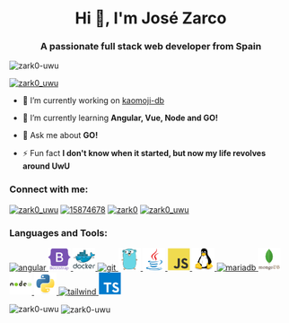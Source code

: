 <h1 align="center">Hi 👋, I'm José Zarco</h1>
<h3 align="center">A passionate full stack web developer from Spain</h3>

<p align="left"> <img src="https://komarev.com/ghpvc/?username=zark0-uwu&label=Profile%20views&color=10b197&style=flat" alt="zark0-uwu" /> </p>

<p align="left"> <a href="https://twitter.com/zark0_uwu" target="blank"><img src="https://img.shields.io/twitter/follow/zark0_uwu?logo=twitter&style=for-the-badge" alt="zark0_uwu" /></a> </p>

- 🔭 I’m currently working on [kaomoji-db](https://github.com/zark0-UwU/kaomoji-db)

- 🌱 I’m currently learning **Angular, Vue, Node and GO!**

- 💬 Ask me about **GO!**

- ⚡ Fun fact **I don't know when it started, but now my life revolves around UwU**

<h3 align="left">Connect with me:</h3>
<p align="left">
<a href="https://twitter.com/zark0_uwu" target="blank"><img align="center" src="https://raw.githubusercontent.com/rahuldkjain/github-profile-readme-generator/master/src/images/icons/Social/twitter.svg" alt="zark0_uwu" height="30" width="40" /></a>
<a href="https://stackoverflow.com/users/15874678" target="blank"><img align="center" src="https://raw.githubusercontent.com/rahuldkjain/github-profile-readme-generator/master/src/images/icons/Social/stack-overflow.svg" alt="15874678" height="30" width="40" /></a>
<a href="https://codesandbox.com/zark0" target="blank"><img align="center" src="https://raw.githubusercontent.com/rahuldkjain/github-profile-readme-generator/master/src/images/icons/Social/codesandbox.svg" alt="zark0" height="30" width="40" /></a>
<a href="https://www.youtube.com/c/zark0_uwu" target="blank"><img align="center" src="https://raw.githubusercontent.com/rahuldkjain/github-profile-readme-generator/master/src/images/icons/Social/youtube.svg" alt="zark0_uwu" height="30" width="40" /></a>
</p>

<h3 align="left">Languages and Tools:</h3>
<p align="left"> <a href="https://angular.io" target="_blank" rel="noreferrer"> <img src="https://angular.io/assets/images/logos/angular/angular.svg" alt="angular" width="40" height="40"/> </a> <a href="https://getbootstrap.com" target="_blank" rel="noreferrer"> <img src="https://raw.githubusercontent.com/devicons/devicon/master/icons/bootstrap/bootstrap-plain-wordmark.svg" alt="bootstrap" width="40" height="40"/> </a> <a href="https://www.docker.com/" target="_blank" rel="noreferrer"> <img src="https://raw.githubusercontent.com/devicons/devicon/master/icons/docker/docker-original-wordmark.svg" alt="docker" width="40" height="40"/> </a> <a href="https://git-scm.com/" target="_blank" rel="noreferrer"> <img src="https://www.vectorlogo.zone/logos/git-scm/git-scm-icon.svg" alt="git" width="40" height="40"/> </a> <a href="https://golang.org" target="_blank" rel="noreferrer"> <img src="https://raw.githubusercontent.com/devicons/devicon/master/icons/go/go-original.svg" alt="go" width="40" height="40"/> </a> <a href="https://www.java.com" target="_blank" rel="noreferrer"> <img src="https://raw.githubusercontent.com/devicons/devicon/master/icons/java/java-original.svg" alt="java" width="40" height="40"/> </a> <a href="https://developer.mozilla.org/en-US/docs/Web/JavaScript" target="_blank" rel="noreferrer"> <img src="https://raw.githubusercontent.com/devicons/devicon/master/icons/javascript/javascript-original.svg" alt="javascript" width="40" height="40"/> </a> <a href="https://www.linux.org/" target="_blank" rel="noreferrer"> <img src="https://raw.githubusercontent.com/devicons/devicon/master/icons/linux/linux-original.svg" alt="linux" width="40" height="40"/> </a> <a href="https://mariadb.org/" target="_blank" rel="noreferrer"> <img src="https://www.vectorlogo.zone/logos/mariadb/mariadb-icon.svg" alt="mariadb" width="40" height="40"/> </a> <a href="https://www.mongodb.com/" target="_blank" rel="noreferrer"> <img src="https://raw.githubusercontent.com/devicons/devicon/master/icons/mongodb/mongodb-original-wordmark.svg" alt="mongodb" width="40" height="40"/> </a> <a href="https://nodejs.org" target="_blank" rel="noreferrer"> <img src="https://raw.githubusercontent.com/devicons/devicon/master/icons/nodejs/nodejs-original-wordmark.svg" alt="nodejs" width="40" height="40"/> </a> <a href="https://www.python.org" target="_blank" rel="noreferrer"> <img src="https://raw.githubusercontent.com/devicons/devicon/master/icons/python/python-original.svg" alt="python" width="40" height="40"/> </a> <a href="https://tailwindcss.com/" target="_blank" rel="noreferrer"> <img src="https://www.vectorlogo.zone/logos/tailwindcss/tailwindcss-icon.svg" alt="tailwind" width="40" height="40"/> </a> <a href="https://www.typescriptlang.org/" target="_blank" rel="noreferrer"> <img src="https://raw.githubusercontent.com/devicons/devicon/master/icons/typescript/typescript-original.svg" alt="typescript" width="40" height="40"/> </a> </p>

<p><img align="left" src="https://github-readme-stats.vercel.app/api/top-langs?username=zark0-uwu&show_icons=true&theme=tokyonight&text_color=deddda&bg_color=1a1a1a&hide_border=true&locale=en&layout=compact" alt="zark0-uwu" /></p>

<p>&nbsp;<img align="center" src="https://github-readme-stats.vercel.app/api?username=zark0-uwu&show_icons=true&theme=tokyonight&text_color=deddda&bg_color=1a1a1a&hide_border=true&locale=en" alt="zark0-uwu" /></p>

